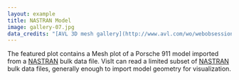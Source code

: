```yaml
---
layout: example
title: NASTRAN Model 
image: gallery-07.jpg
data_credits: "[AVL 3D mesh gallery](http://www.avl.com/wo/webobsession.servlet.go/encoded/YXBwPWtiYXNlJnBhZ2U9Y29udGVudC1tYW5hZ2VtZW50L3ZpZXcmaWQ9NDAwMDE0NjUz.html)"
---
```

The featured plot contains a Mesh plot of a Porsche 911 model imported from a 
[NASTRAN](http://www.mscsoftware.com/product/msc-nastran) bulk data file. VisIt
can read a limited subset of [NASTRAN](http://www.mscsoftware.com/product/msc-nastran)
bulk data files, generally enough to import model geometry for visualization.
